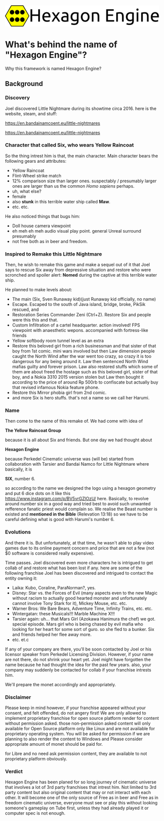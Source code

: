 ![Hexagon Engine](https://github.com/Perkedel/HexagonEngine/raw/master/Sprites/HexagonEngineLogo.png)
# What's behind the name of "Hexagon Engine"?
Why this framework is named Hexagon Engine?
## Background
### Discovery
Joel discovered Little Nightmare during its showtime circa 2016. here is the website, steam, and stuff:

https://en.bandainamcoent.eu/little-nightmares

https://en.bandainamcoent.eu/little-nightmares

### Character that called Six, who wears Yellow Raincoat
So the thing intrest him is that, the main character.
Main character bears the following gears and attributes:
- Yellow Raincoat
- Flint-Wheel strike match
- 12% comparison size than larger ones. suspectably / presumably larger ones are larger than us the common *Homo sapiens* perhaps.
- uh, what else?
- female
- also **stunk** in this terrible water ship called **Maw**.
- etc. etc.

He also noticed things that bugs him:
- Doll house camera viewpoint
- eh meh eh meh audio visual play point. general Unreal surround presumably
- not free both as in beer and freedom.

### Inspired to Remake this Little Nightmare
Then, he wish to remake this game and make a sequel out of it that Joel says to rescue Six away from depressive situation and restore who were scronched and spoiler alert: **Nomed**
during the captive at this terrible water ship.

He planned to make levels about:
- The main (Six, Sven Runaway kid)(just Runaway kid officially, no name)
- Escape. Escaped to the south of Java island, bridge, broke, PikSik rescued, and
- Restoration Series Commander Zeni (Ctrl+Z). Restore Six and people were this this and that.
- Custom Infiltration of a cartel headquarter. action involved! FPS viewpoint with anaesthetic wepons. accompanied with fortress-like friends
- Yellow softbody room tunnel level as an extra
- Restore this beloved girl from a rich businessman and that sister of that boy from 1st comic. mini wars involved but then Law dimension people caught the North Wind after the war went too crazy, so crazy it is too dangerous for any being around it. Law then sentenced North Wind mafias guilty and forever prison. Law also restored stuffs which some of them are about freed the hostage such as this beloved girl, sister of that boy, and a Nokia 3310 2015 version stolen but Law then bought it according to the price of around Rp 500rb to confiscate but actually buy that revised infamous Nokia feature phone.
- Restore this Mirror phobia girl from 2nd comic.
- and more Six is hero stuffs. that's not a name so we call her Harumi.

### Name
Then come to the name of this remake of.
We had come with idea of

**The Yellow Raincoat Group**

because it is all about Six and friends. But one day we had thought about

**Hexagon Engine**

because Perkedel Cinematic universe was (will be) started from collaboration with Tarsier and Bandai Namco for Little Nightmare where basically, it is

**SIX**, number 6.

so according to the name we designed the logo using a hexagon geometry and put 6 dice dots on it like this https://www.instagram.com/p/BV5vrGZlOzU/ here. Basically, to revolve around number six in a good way and tried best to avoid such unwanted refference fanatic priest would complain so. We realise the Beast number is existed and **mentioned in the Bible** (Relevation 13:18) so we have to be careful defining what is good with Harumi's number 6.

### Evolutions
And there it is. But unfortunately, at that time, he wasn't able to play video games due to its online payment concern and price that are not a few (not $0 software is considered really expensive).

Time passes. Joel discovered even more characters he is intrigued to get collab of and restore what has been lost if any. here are some of the following franchise Joel has been discovered and intrigued to contact the entity owning it:
- Laika: Kubo, Coraline, ParaNorman?, yes.
- Disney: Star vs. the Forces of Evil (many aspects even to the new Magic without racism to actually good hearted monster and unfortunately cannot involve Tony Stark for it), Mickey Mouse, etc. etc.
- Warner Bros: We Bare Bears, Adventure Time, Infinity Trains, etc. etc.
- Wintergatan: these Musicals!!! Marble Machine X!!!
- Tarsier again: uh... that Mars Girl (Azokawa Hanimura the chef) we got. special episode. Mars girl who is being chased by evil mafia who looking for her heart for some sort of guro. so she fled to a bunker. Six and friends helped her flee away more.
- etc. et.c

If any of your company are there, you'll be soon contacted by Joel or his licensor speaker from Perkedel Licensing Division.
However, if your name are not there, do not shrink your heart yet. Joel might have forgotten the name because he had thought the idea for the past few years. also, your company may suddenly be contacted for collab if your franchise intrests him.

We'll prepare the monet accordingly and appropriately.

### Disclaimer
Please keep in mind however, if your franchise appeared without your consent, and felt offended, do not angery first! We are only allowed to implement proprietary franchise for open source platform render for content without permission asked. those non-permission asked content will only available for Open Source platform only like Linux and are not available for proprietary operating system. You will be asked for permission if we are planning to also render the content to Windows and Please consider appropriate amount of monet should be paid for.

for Libre and no need ask permission content, they are available to not proprietary platform obviously.

### Verdict
Hexagon Engine has been planed for so long journey of cinematic universe that involves a lot of 3rd party franchises that intrest him. Not limited to 3rd party content but also original content that may or not interact with each other. It will become one of the only source of Free as in beer and Free as in freedom cinematic universe, everyone must see or play this without looking someone's gameplay on Tube first, unless they had already played it or computer spec is not enough.

